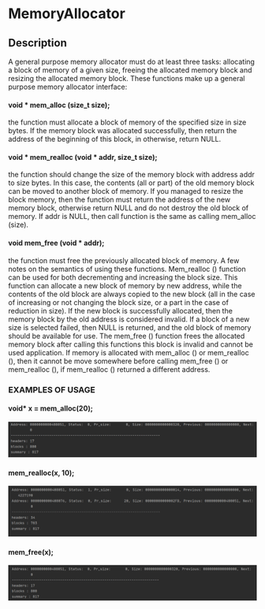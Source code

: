 # MemoryAllocator

## Description

A general purpose memory allocator must do at least three
tasks: allocating a block of memory of a given size, freeing the allocated
memory block and resizing the allocated memory block. These functions
make up a general purpose memory allocator interface:
#### void * mem_alloc (size_t size);
the function must allocate a block of memory of the specified size in size bytes. If
the memory block was allocated successfully, then return the address of the beginning of this block, in
otherwise, return NULL.
#### void * mem_realloc (void * addr, size_t size);
the function should change the size of the memory block with address addr to size bytes.
In this case, the contents (all or part) of the old memory block can be
moved to another block of memory. If you managed to resize the block
memory, then the function must return the address of the new memory block, otherwise return
NULL and do not destroy the old block of memory. If addr is NULL, then call
function is the same as calling mem_alloc (size).
#### void mem_free (void * addr);
the function must free the previously allocated block of memory.
A few notes on the semantics of using these functions.
Mem_realloc () function can be used for both decrementing and
increasing the block size. This function can allocate a new block of memory by
new address, while the contents of the old block are always copied to the new block
(all in the case of increasing or not changing the block size, or a part in the case of
reduction in size). If the new block is successfully allocated, then the memory block by
the old address is considered invalid. If a block of a new size is selected
failed, then NULL is returned, and the old block of memory should be
available for use.
The mem_free () function frees the allocated memory block after calling this
functions this block is invalid and cannot be used
application.
If memory is allocated with mem_alloc () or mem_realloc (), then it cannot be
move somewhere before calling mem_free () or mem_realloc (), if mem_realloc ()
returned a different address.
### EXAMPLES OF USAGE

#### 	void* x = mem_alloc(20);
![create block](img1.PNG "create block")

#### 	mem_realloc(x, 10);
![change block size](img2.PNG "change block size")

####  mem_free(x);
![free memory](img4.PNG "free memory")
